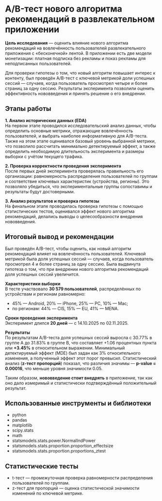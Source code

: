 # A/B-тест нового алгоритма рекомендаций в развлекательном приложении

**Цель исследования** — оценить влияние нового алгоритма рекомендаций на вовлечённость пользователей развлекательного приложения с «бесконечной» лентой. В приложении есть две модели монетизации: платная подписка без рекламы и показ рекламы для неподписанных пользователей.

Для проверки гипотезы о том, что новый алгоритм повышает интерес к контенту, был проведён A/B-тест с ключевой метрикой доли успешных сессий — случаев, когда пользователь просмотрел четыре и более страниц за одну сессию. Результаты эксперимента позволили оценить эффективность нововведения и принять решение о его внедрении.

## Этапы работы

**1. Анализ исторических данных (EDA)**   
На первом этапе проводился исследовательский анализ данных, чтобы определить основные метрики, отражающие вовлечённость пользователей, и выбрать наиболее информативную для A/B-теста. Также на этом этапе оценивался базовый уровень выбранной метрики, что позволило рассчитать минимально детектируемый эффект, а также определить необходимую длительность эксперимента и размеры выборки с учётом текущего трафика.

**2. Проверка корректности проведения эксперимента**  
После первых дней эксперимента проверялась правильность его организации: равномерность распределения пользователей по группам и соответствие ключевых характеристик (устройства, регионы). Это позволяло убедиться, что экспериментальные группы сопоставимы и результаты будут достоверными.

**3. Анализ результатов и проверка гипотезы**  
На финальном этапе проводилась проверка гипотезы с помощью статистических тестов, оценивался эффект нового алгоритма рекомендаций, делались выводы о целесообразности внедрения нововведения.


## Итоговый вывод и рекомендации

Был проведён A/B-тест, чтобы оценить, как новый алгоритм рекомендаций влияет на вовлечённость пользователей. Ключевой метрикой была доля успешных сессий — случаев, когда пользователь просмотрел 4 и более страниц за одну сессию. Была выдвинута гипотеза о том, что при внедрении нового алгоритма рекомендаций доля успешных сессий увеличится.

**Характеристики выборки**  
В тесте участвовало **30 579 пользователей**, распределённых по устройствам и регионам равномерно: 
- 45% — Android, 20% — iPhone, 25% — PC, 10% — Mac; 
- по регионам: 44% — CIS, 15% — EU, 41% — MENA. 

**Сроки проведения эксперимента**  
Эксперимент длился **20 дней** — с 14.10.2025 по 02.11.2025.

**Результаты**  
По результатам A/B-теста доля успешных сессий выросла с 30.77% в группе A до 31.83% в группе B, что составляет +1.06 процентных пункта или **+3.45%** в относительном выражении. Минимальный детектируемый эффект (MDE) был задан как 3% относительного изменения, а полученный эффект этот порог превысил. Статистический анализ (**z-тест пропорций**) показал, что различия значимы — **p-value = 0.00016**, что меньше уровня значимости 0.05.

Таким образом, **нововведение стоит внедрять** в приложение, так как оно дало измеримый и статистически подтверждённый положительный результат.


## Использованные инструменты и библиотеки

- python
- pandas
- matplotlib
- scipy.stats
- math
- statsmodels.stats.power.NormalIndPower
- statsmodels.stats.proportion.proportion_effectsize
- statsmodels.stats.proportion.proportions_ztest


## Статистические тесты

- t-тест — промежуточная проверка равномерности распределения пользователей по группам.
- z-тест для пропорций — оценка статистической значимости изменений по ключевой метрике.
